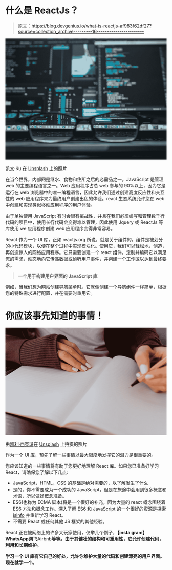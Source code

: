 # 什么是 ReactJs？

> 原文：<https://blog.devgenius.io/what-is-reactjs-af983f62df27?source=collection_archive---------16----------------------->

![](img/4b5eca6ae494af8746f56b68f1cbb9e2.png)

凯文·Ku 在 [Unsplash](https://unsplash.com?utm_source=medium&utm_medium=referral) 上的照片

在当今世界，内部网是继水、食物和住所之后的必需品之一。JavaScript 是管理 web 的主要编程语言之一。Web 应用程序占总 web 参与的 90%以上，因为它是运行在 web 浏览器中的唯一编程语言，因此允许我们通过创建高度反应性和交互性的 web 应用程序来为最终用户创建出色的体验。react 生态系统允许您在 web 中创建和实现类似移动应用程序的用户体验。

由于单独使用 JavaScript 有时会很有挑战性，并且在我们必须编写和管理数千行代码的项目中，使用长行代码会变得难以管理，因此使用 Jquery 或 ReactJs 等库使用 we 应用程序创建 web 应用程序变得非常容易。

React 作为一个 UI 库，正如 reactjs.org 所说，就是关于组件的。组件是被划分的小代码模块，以便在整个过程中实现模块化。使用它，我们可以轻松地，创造，再创造惊人的网络应用程序。它只需要创建一个 react 组件，定制并编码它以满足您的需求，动态地向它传递数据或侦听用户事件，并创建一个工作区以达到最终要求。

> **一个用于构建用户界面的 JavaScript 库**

例如，当我们想为网站创建导航菜单时。它就像创建一个导航组件一样简单，根据您的特殊需求进行配置，并在需要时重用它。

# 你应该事先知道的事情！

![](img/a9d0fc87a96ff8f7836fa13619fc8f2e.png)

由[凯利·西克玛](https://unsplash.com/@kellysikkema?utm_source=medium&utm_medium=referral)在 [Unsplash](https://unsplash.com?utm_source=medium&utm_medium=referral) 上拍摄的照片

作为一个 UI 库，预先了解一些事情以最大限度地发挥它的潜力是很重要的。

您应该知道的一些事情将有助于您更好地理解 React 库。如果您已准备好学习 React，请确保您了解以下几点:

*   JavaScript，HTML，CSS 的基础是绝对需要的，以了解发生了什么
*   是的，你不需要成为一个成功的 JavaScript，但是在旅途中会用到很多概念和术语，所以做好概念准备。
*   ES6(也称为 ECMA 脚本)将是一个很好的补充，因为大量的 react 概念围绕着 ES6 方法和概念工作。深入了解 ES6 和 JavaScript 的一个很好的资源是探索 [jsinfo](https://javascript.info/) 并重新学习 React。
*   不需要 React 或任何其他 JS 框架的其他经验。

React 正在被网络上的许多大玩家使用，仅举几个例子，****【insta gram】****WhatsApp****网飞****Airbnb**等等。由于其健壮的结构和可重用性，它允许创建代码，利用和长期维护。**

**学习一个 UI 库有它自己的好处，允许你维护大量的代码和创建漂亮的用户界面。现在就学一个。**